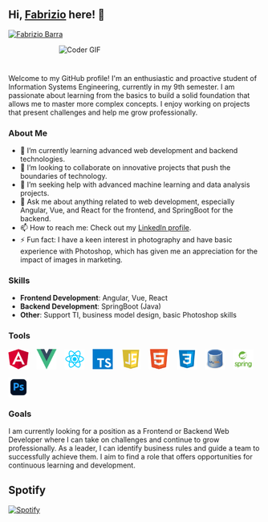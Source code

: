 ## Hi, [Fabrizio][website] here! 👋
[![Fabrizio Barra](https://img.shields.io/badge/LinkedIn-Fabrizio%20Barra-0077B5?style=for-the-badge&logo=linkedin&logoColor=white)](https://www.linkedin.com/in/fabrizio-barra-b33356170/)
<div style="display: flex;align-items: center;justify-content: center;margin-bottom: 1vh;" >
<img alt="Coder GIF" height=30% width=60% src="https://cdn.dribbble.com/users/730703/screenshots/6581243/avento.gif" />
</div>


Welcome to my GitHub profile! I'm an enthusiastic and proactive student of Information Systems Engineering, currently in my 9th semester. I am passionate about learning from the basics to build a solid foundation that allows me to master more complex concepts. I enjoy working on projects that present challenges and help me grow professionally.

### About Me
- 🌱 I’m currently learning advanced web development and backend technologies.
- 👯 I’m looking to collaborate on innovative projects that push the boundaries of technology.
- 🤔 I’m seeking help with advanced machine learning and data analysis projects.
- 💬 Ask me about anything related to web development, especially Angular, Vue, and React for the frontend, and SpringBoot for the backend.
- 📫 How to reach me: Check out my [LinkedIn profile](https://www.linkedin.com/in/fabrizio-barra-b33356170/).
- ⚡ Fun fact: I have a keen interest in photography and have basic experience with Photoshop, which has given me an appreciation for the impact of images in marketing.

### Skills
- **Frontend Development**: Angular, Vue, React
- **Backend Development**: SpringBoot (Java)
- **Other**: Support TI, business model design, basic Photoshop skills

### Tools
<div style="display: flex; gap: 1rem; flex-wrap: wrap;">
  <img class="icon angular" src="https://raw.githubusercontent.com/Fabrizio-2025/image-store/main/icons/angular.png" alt="Angular" style="width: 40px; height: 40px;">
  <img class="icon vue" src="https://raw.githubusercontent.com/Fabrizio-2025/image-store/main/icons/vue.png" alt="Vue" style="width: 40px; height: 40px;">
  <img class="icon react" src="https://raw.githubusercontent.com/Fabrizio-2025/image-store/main/icons/react.png" alt="React" style="width: 40px; height: 40px;">
  <img class="icon typescript" src="https://raw.githubusercontent.com/Fabrizio-2025/image-store/main/icons/typescript.png" alt="TypeScript" style="width: 40px; height: 40px;">
  <img class="icon javascript" src="https://raw.githubusercontent.com/Fabrizio-2025/image-store/main/icons/javascript.png" alt="JavaScript" style="width: 40px; height: 40px;">
  <img class="icon html" src="https://raw.githubusercontent.com/Fabrizio-2025/image-store/main/icons/html.png" alt="HTML" style="width: 40px; height: 40px;">
  <img class="icon css" src="https://raw.githubusercontent.com/Fabrizio-2025/image-store/main/icons/css.png" alt="CSS" style="width: 40px; height: 40px;">
  <img class="icon sql" src="https://raw.githubusercontent.com/Fabrizio-2025/image-store/main/icons/sql.png" alt="SQL" style="width: 40px; height: 40px;">
  <img class="icon spring" src="https://raw.githubusercontent.com/Fabrizio-2025/image-store/main/icons/spring.png" alt="Spring" style="width: 40px; height: 40px;">
  <img class="icon photoshop" src="https://raw.githubusercontent.com/Fabrizio-2025/image-store/main/icons/photoshop.png" alt="Photoshop" style="width: 40px; height: 40px;">
</div>

### Goals
I am currently looking for a position as a Frontend or Backend Web Developer where I can take on challenges and continue to grow professionally. As a leader, I can identify business rules and guide a team to successfully achieve them. I aim to find a role that offers opportunities for continuous learning and development.

## Spotify
[![Spotify](https://spotify-av5g1nsts-fabriziobc2020-outlookcoms-projects.vercel.app/api/spotify)](https://open.spotify.com/user/fabriziobc2020)

<!-- Links -->
[website]: https://portafolio-2025.web.app/


